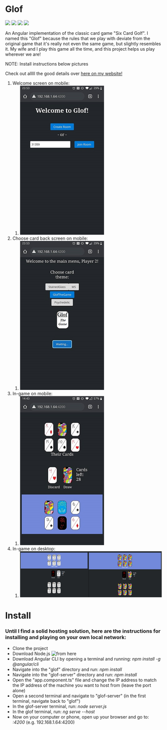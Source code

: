 # Glof
![](https://img.shields.io/github/stars/MasonStooksbury/Glof)
![](https://img.shields.io/github/forks/MasonStooksbury/Glof)
![](https://img.shields.io/github/license/MasonStooksbury/Glof)
![](https://img.shields.io/twitter/url?url=https%3A%2F%2Fgithub.com%2FMasonStooksbury%2FGlof)

An Angular implementation of the classic card game "Six Card Golf".  I named this "Glof" because the rules that we play with deviate from the original game that it's really not even the same game, but slightly resembles it. My wife and I play this game all the time, and this project helps us play wherever we are!

NOTE: Install instructions below pictures

Check out alllll the good details over [here on my website!](https://masonstooksbury.wixsite.com/portfolio/glof)



1. Welcome screen on mobile:
    1. ![welcome-screen](https://github.com/MasonStooksbury/Glof/blob/master/demo-pictures/welcome-screen.jpg)
2. Choose card back screen on mobile:
    1. ![choose-card-back](https://github.com/MasonStooksbury/Glof/blob/master/demo-pictures/choose-card-back.jpg)
3. In-game on mobile:
    1. ![phone-exampl](https://github.com/MasonStooksbury/Glof/blob/master/demo-pictures/phone-example.jpg)
4. In-game on desktop:
    1. ![glof-demo-new](https://github.com/MasonStooksbury/Glof/blob/master/demo-pictures/glof-demo-new.png)


# Install
### Until I find a solid hosting solution, here are the instructions for installing and playing on your own local network:
- Clone the project
- Download Node.js ![from here](https://nodejs.org/en/download/)
- Download Angular CLI by opening a terminal and running: *npm install -g @angular/cli*
- Navigate into the "glof" directory and run: *npm install*
- Navigate into the "glof-server" directory and run: *npm install*
- Open the "app.component.ts" file and change the IP address to match the IP address of the machine you want to host from (leave the port alone)
- Open a second terminal and navigate to "glof-server" (in the first terminal, navigate back to "glof")
- In the glof-server terminal, run: *node server.js*
- In the glof terminal, run: *ng serve --host <IP address of host machine>*
- Now on your computer or phone, open up your browser and go to: *<IP address>:4200* (e.g. 192.168.1.64:4200)
